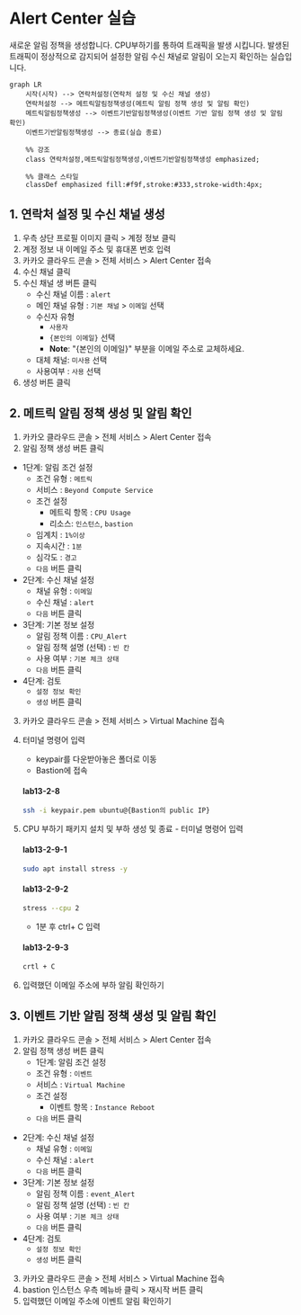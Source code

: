 # Alert Center 실습

새로운 알림 정책을 생성합니다. CPU부하기를 통하여 트래픽을 발생 시킵니다. 
발생된 트래픽이 정상적으로 감지되어 설정한 알림 수신 채널로 알림이 오는지 확인하는 실습입니다.

``` mermaid
graph LR
    시작(시작) --> 연락처설정(연락처 설정 및 수신 채널 생성)
    연락처설정 --> 메트릭알림정책생성(메트릭 알림 정책 생성 및 알림 확인)
    메트릭알림정책생성 --> 이벤트기반알림정책생성(이벤트 기반 알림 정책 생성 및 알림 확인)
    이벤트기반알림정책생성 --> 종료(실습 종료)

    %% 강조
    class 연락처설정,메트릭알림정책생성,이벤트기반알림정책생성 emphasized;
    
    %% 클래스 스타일
    classDef emphasized fill:#f9f,stroke:#333,stroke-width:4px;
```

## 1. 연락처 설정 및 수신 채널 생성


1. 우측 상단 프로필 이미지 클릭 > 계정 정보 클릭
2. 계정 정보 내 이메일 주소 및 휴대폰 번호 입력
3. 카카오 클라우드 콘솔 > 전체 서비스 > Alert Center 접속
4. 수신 채널 클릭
5. 수신 채널 생 버튼 클릭
    - 수신 채널 이름 : `alert`
    - 메인 채널 유형 : `기본 채널` > `이메일` 선택
    - 수신자 유형
        -  `사용자`
        - `{본인의 이메일}` 선택
        - **Note**: "{본인의 이메일}" 부분을 이메일 주소로 교체하세요.
    - 대체 채널: `미사용` 선택
    - 사용여부 : `사용` 선택
6. 생성 버튼 클릭

## 2. 메트릭 알림 정책 생성 및 알림 확인
1. 카카오 클라우드 콘솔 > 전체 서비스 > Alert Center 접속
2. 알림 정책 생성 버튼 클릭
 - 1단계: 알림 조건 설정
    - 조건 유형 : `메트릭`
    - 서비스 : `Beyond Compute Service`
    - 조건 설정
        - 메트릭 항목 : `CPU Usage`
        - 리소스: `인스턴스`, `bastion`
    - 임계치 : `1%이상`
    - 지속시간 : `1분`
    - 심각도 : `경고`
    - `다음` 버튼 클릭
- 2단계: 수신 채널 설정
    - 채널 유형 : `이메일`
    - 수신 채널 : `alert`
    - `다음` 버튼 클릭
- 3단계: 기본 정보 설정
    - 알림 정책 이름 : `CPU_Alert`
    - 알림 정책 설명 (선택) : `빈 칸`
    - 사용 여부 : `기본 체크 상태`
    - `다음` 버튼 클릭
- 4단계: 검토
    - `설정 정보 확인`
    - `생성` 버튼 클릭
3. 카카오 클라우드 콘솔 > 전체 서비스 > Virtual Machine 접속
4. 터미널 명령어 입력
    - keypair를 다운받아놓은 폴더로 이동
    - Bastion에 접속
  
    #### **lab13-2-8**
    ```bash
    ssh -i keypair.pem ubuntu@{Bastion의 public IP}
    ```
5. CPU 부하기 패키지 설치 및 부하 생성 및 종료 - 터미널 명령어 입력
  
    #### **lab13-2-9-1**
    ```bash
    sudo apt install stress -y
    ```
  
    #### **lab13-2-9-2**
    ```bash
    stress --cpu 2
    ```
    - 1분 후 ctrl+ C 입력
  
    #### **lab13-2-9-3**
    ```bash 
    crtl + C 
    ```
    
6. 입력했던 이메일 주소에 부하 알림 확인하기

## 3. 이벤트 기반 알림 정책 생성 및 알림 확인
1. 카카오 클라우드 콘솔 > 전체 서비스 > Alert Center 접속
2. 알림 정책 생성 버튼 클릭
   - 1단계: 알림 조건 설정
    - 조건 유형 : `이벤트`
    - 서비스 : `Virtual Machine`
    - 조건 설정
        - 이벤트 항목 : `Instance Reboot`
    - `다음` 버튼 클릭
- 2단계: 수신 채널 설정
    - 채널 유형 : `이메일`
    - 수신 채널 : `alert`
    - `다음` 버튼 클릭
- 3단계: 기본 정보 설정
    - 알림 정책 이름 : `event_Alert`
    - 알림 정책 설명 (선택) : `빈 칸`
    - 사용 여부 : `기본 체크 상태`
    - `다음` 버튼 클릭
- 4단계: 검토
    - `설정 정보 확인`
    - `생성` 버튼 클릭
3. 카카오 클라우드 콘솔 > 전체 서비스 > Virtual Machine 접속
4. bastion 인스턴스 우측 메뉴바 클릭 > 재시작 버튼 클릭
5. 입력했던 이메일 주소에 이벤트 알림 확인하기

